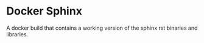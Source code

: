 # Docker Sphinx
A docker build that contains a working version of the sphinx rst binaries and libraries.

